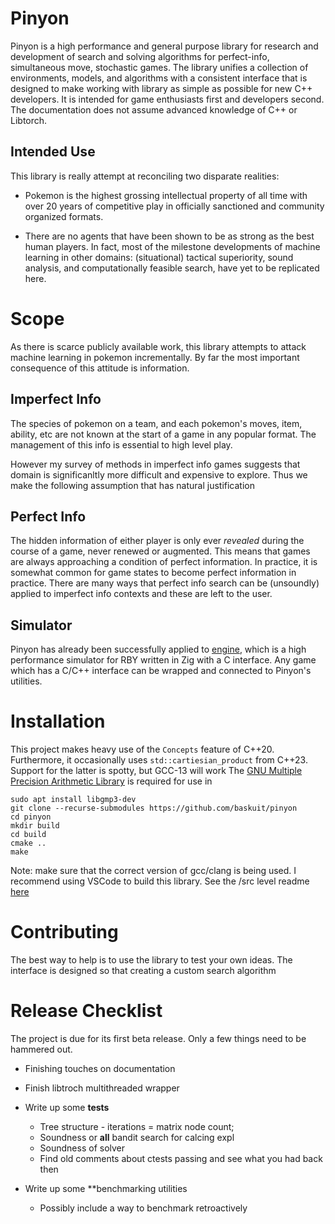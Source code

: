 
# Pinyon

Pinyon is a high performance and general purpose library for research and development of search and solving algorithms for perfect-info, simultaneous move, stochastic games.
The library unifies a collection of environments, models, and algorithms with a consistent interface that is designed to make working with library as simple as possible for new C++ developers. It is intended for game enthusiasts first and developers second. The documentation does not assume advanced knowledge of C++ or Libtorch.

## Intended Use

This library is really attempt at reconciling two disparate realities:

* Pokemon is the highest grossing intellectual property of all time with over 20 years of competitive play in officially sanctioned and community organized formats.

* There are no agents that have been shown to be as strong as the best human players. In fact, most of the milestone developments of machine learning in other domains: (situational) tactical superiority, sound analysis, and computationally feasible search, have yet to be replicated here.

# Scope

As there is scarce publicly available work, this library attempts to attack machine learning in pokemon incrementally. By far the most important consequence of this attitude is information.

## Imperfect Info

The species of pokemon on a team, and each pokemon's moves, item, ability, etc are not known at the start of a game in any popular format. The management of this info is essential to high level play.

However my survey of methods in imperfect info games suggests that domain is significanltly more difficult and expensive to explore. Thus we make the following assumption that has natural justification

## Perfect Info

The hidden information of either player is only ever *revealed* during the course of a game, never renewed or augmented.
This means that games are always approaching a condition of perfect information. In practice, it is somewhat common for game states to become perfect information in practice. There are many ways that perfect info search can be (unsoundly) applied to imperfect info contexts and these are left to the user.

## Simulator
Pinyon has already been successfully applied to [engine](https://github.com/pkmn/engine), which is a high performance simulator for RBY written in Zig with a C interface. Any game which has a C/C++ interface can be wrapped and connected to Pinyon's utilities. 

# Installation
This project makes heavy use of the `Concepts` feature of C++20. Furthermore, it occasionally uses `std::cartiesian_product` from C++23. Support for the latter is spotty, but GCC-13 will work
The [GNU Multiple Precision Arithmetic Library](https://gmplib.org/) is required for use in
```
sudo apt install libgmp3-dev
git clone --recurse-submodules https://github.com/baskuit/pinyon
cd pinyon
mkdir build
cd build
cmake ..
make
```
Note: make sure that the correct version of gcc/clang is being used. I recommend using VSCode to build this library. See the /src level readme [here](src/readme.md#LanguageandDevelopmentEnvironment)

# Contributing

The best way to help is to use the library to test your own ideas. The interface is designed so that creating a custom search algorithm

# Release Checklist

The project is due for its first beta release. Only a few things need to be hammered out.

* Finishing touches on documentation
* Finish libtroch multithreaded wrapper
* Write up some **tests**
    * Tree structure - iterations = matrix node count; 
    * Soundness or **all** bandit search for calcing expl
    * Soundness of solver
    * Find old comments about ctests passing and see what you had back then

* Write up some **benchmarking utilities
    * Possibly include a way to benchmark retroactively